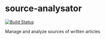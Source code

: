# source-analysator
[![Build Status](https://travis-ci.org/jreimone/source-analysator.svg?branch=master)](https://travis-ci.org/jreimone/source-analysator)

Manage and analyze sources of written articles
